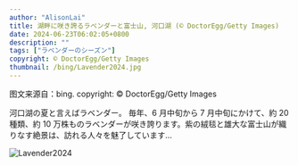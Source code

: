 ```yaml
---
author: "AlisonLai"
title: 湖畔に咲き誇るラベンダーと富士山, 河口湖 (© DoctorEgg/Getty Images)
date: 2024-06-23T06:02:05+0800
description: ""
tags: ["ラベンダーのシーズン"]
copyright: © DoctorEgg/Getty Images
thumbnail: /bing/Lavender2024.jpg
---
```

图文来源自：bing.  copyright: © DoctorEgg/Getty Images

河口湖の夏と言えばラベンダー。 毎年、6 月中旬から 7 月中旬にかけて、約 20 種類、約 10 万株ものラベンダーが咲き誇ります。紫の絨毯と雄大な富士山が織りなす絶景は、訪れる人々を魅了しています…

![Lavender2024](/bing/Lavender2024.jpg)